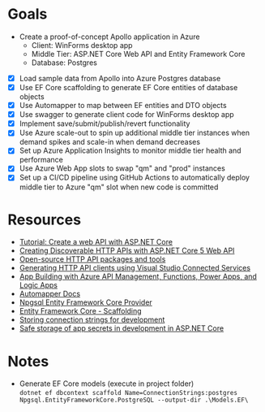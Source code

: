 # Goals
* Create a proof-of-concept Apollo application in Azure
  * Client: WinForms desktop app
  * Middle Tier: ASP.NET Core Web API and Entity Framework Core
  * Database: Postgres
- [x] Load sample data from Apollo into Azure Postgres database
- [x] Use EF Core scaffolding to generate EF Core entities of database objects
- [x] Use Automapper to map between EF entities and DTO objects
- [x] Use swagger to generate client code for WinForms desktop app
- [x] Implement save/submit/publish/revert functionality
- [x] Use Azure scale-out to spin up additional middle tier instances when demand spikes and scale-in when demand decreases
- [x] Set up Azure Application Insights to monitor middle tier health and performance
- [x] Use Azure Web App slots to swap "qm" and "prod" instances
- [x] Set up a CI/CD pipeline using GitHub Actions to automatically deploy middle tier to Azure "qm" slot when new code is committed

# Resources
* [Tutorial: Create a web API with ASP.NET Core](https://docs.microsoft.com/en-us/aspnet/core/tutorials/first-web-api?view=aspnetcore-6.0&tabs=visual-studio)
* [Creating Discoverable HTTP APIs with ASP.NET Core 5 Web API](https://devblogs.microsoft.com/dotnet/creating-discoverable-http-apis-with-asp-net-core-5-web-api/)
* [Open-source HTTP API packages and tools](https://devblogs.microsoft.com/dotnet/open-source-http-api-packages-and-tools/)
* [Generating HTTP API clients using Visual Studio Connected Services](https://devblogs.microsoft.com/dotnet/generating-http-api-clients-using-visual-studio-connected-services/)
* [App Building with Azure API Management, Functions, Power Apps, and Logic Apps](https://devblogs.microsoft.com/dotnet/app-building-with-azure-api-management-functions-power-apps-and-logic-apps/)
* [Automapper Docs](https://docs.automapper.org/en/latest/index.html)
* [Npgsql Entity Framework Core Provider](https://www.npgsql.org/efcore/)
* [Entity Framework Core - Scaffolding](https://docs.microsoft.com/en-us/ef/core/managing-schemas/scaffolding?tabs=dotnet-core-cli)
* [Storing connection strings for development](https://docs.microsoft.com/en-us/ef/core/miscellaneous/connection-strings)
* [Safe storage of app secrets in development in ASP.NET Core](https://docs.microsoft.com/en-us/aspnet/core/security/app-secrets?view=aspnetcore-6.0&tabs=windows#secret-manager)

# Notes
* Generate EF Core models (execute in project folder)<br />
`dotnet ef dbcontext scaffold Name=ConnectionStrings:postgres Npgsql.EntityFrameworkCore.PostgreSQL --output-dir .\Models.EF\`
